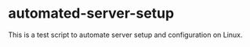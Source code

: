 # automated-server-setup
This is a test script to automate server setup and configuration on Linux.
